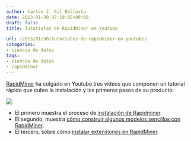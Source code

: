 ```yaml
---
author: Carlos J. Gil Bellosta
date: 2013-01-30 07:19:05+00:00
draft: false
title: Tutoriales de RapidMiner en Youtube

url: /2013/01/30/tutoriales-de-rapidminer-en-youtube/
categories:
- ciencia de datos
tags:
- ciencia de datos
- rapidminer
---
```


[RapidMiner](http://rapid-i.com/) ha colgado en Youtube tres vídeos que componen un tutorial rápido que cubre la instalación y los primeros pasos de su producto:

[![](/wp-uploads/2013/01/rapidminer_logo.gif)
](/wp-uploads/2013/01/rapidminer_logo.gif)

* El primero muestra el proceso de [instalación de Rapidminer](http://www.youtube.com/watch?v=FtBvxWI9QsA).
* El segundo, muestra [cómo construir algunos modelos sencillos con RapidMiner](http://www.youtube.com/watch?v=h20-Ae_xQkA).
* El tercero, sobre cómo [instalar extensiones en RapidMiner](http://www.youtube.com/watch?v=j8FUXK2JJus).

